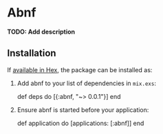 # Abnf

**TODO: Add description**

## Installation

If [available in Hex](https://hex.pm/docs/publish), the package can be installed as:

  1. Add abnf to your list of dependencies in `mix.exs`:

        def deps do
          [{:abnf, "~> 0.0.1"}]
        end

  2. Ensure abnf is started before your application:

        def application do
          [applications: [:abnf]]
        end
